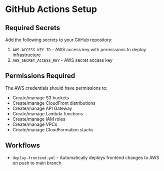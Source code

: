 # GitHub Actions Setup

## Required Secrets

Add the following secrets to your GitHub repository:

1. `AWS_ACCESS_KEY_ID` - AWS access key with permissions to deploy infrastructure
2. `AWS_SECRET_ACCESS_KEY` - AWS secret access key

## Permissions Required

The AWS credentials should have permissions to:
- Create/manage S3 buckets
- Create/manage CloudFront distributions
- Create/manage API Gateway
- Create/manage Lambda functions
- Create/manage IAM roles
- Create/manage VPCs
- Create/manage CloudFormation stacks

## Workflows

- `deploy-frontend.yml` - Automatically deploys frontend changes to AWS on push to main branch
